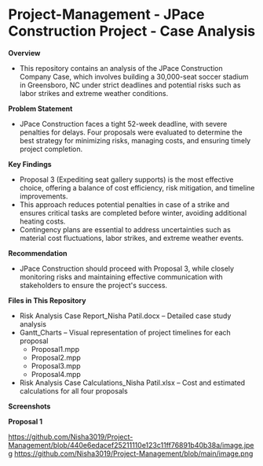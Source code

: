# Project-Management - JPace Construction Project - Case Analysis

**Overview**
  - This repository contains an analysis of the JPace Construction Company Case, which involves building a 30,000-seat soccer stadium in Greensboro, NC under strict deadlines and potential risks such as labor strikes and extreme weather conditions.

**Problem Statement**
   - JPace Construction faces a tight 52-week deadline, with severe penalties for delays. Four proposals were evaluated to determine the best strategy for minimizing risks, managing costs, and ensuring timely project completion.

**Key Findings**
  - Proposal 3 (Expediting seat gallery supports) is the most effective choice, offering a balance of cost efficiency, risk mitigation, and timeline improvements.
  - This approach reduces potential penalties in case of a strike and ensures critical tasks are completed before winter, avoiding additional heating costs.
  - Contingency plans are essential to address uncertainties such as material cost fluctuations, labor strikes, and extreme weather events.

**Recommendation**
  - JPace Construction should proceed with Proposal 3, while closely monitoring risks and maintaining effective communication with stakeholders to ensure the project's success.

**Files in This Repository**
  - Risk Analysis Case Report_Nisha Patil.docx – Detailed case study analysis
  - Gantt_Charts – Visual representation of project timelines for each proposal
      - Proposal1.mpp
      - Proposal2.mpp
      - Proposal3.mpp
      - Proposal4.mpp
  - Risk Analysis Case Calculations_Nisha Patil.xlsx – Cost and estimated calculations for all four proposals

**Screenshots**

**Proposal 1**

https://github.com/Nisha3019/Project-Management/blob/440e6edacef25211110e123c11ff76891b40b38a/image.jpeg
https://github.com/Nisha3019/Project-Management/blob/main/image.png

